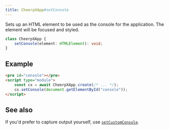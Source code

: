 ```yaml
---
title: CheerpXApp#setConsole
---
```


Sets up an HTML element to be used as the console for the application. The element will be focused and styled.

```ts
class CheerpXApp {
	setConsole(element: HTMLElement): void;
}
```

## Example

```html {1,4}
<pre id="console"></pre>
<script type="module">
	const cx = await CheerpXApp.create(/* ... */);
	cx.setConsole(document.getElementById("console"));
</script>
```

## See also

If you'd prefer to capture output yourself, use [`setCustomConsole`](/docs/reference/CheerpXApp-setCustomConsole).
